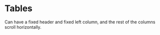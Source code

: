 # Tables

Can have a fixed header and fixed left column, and the rest of the columns scroll horizontally.
